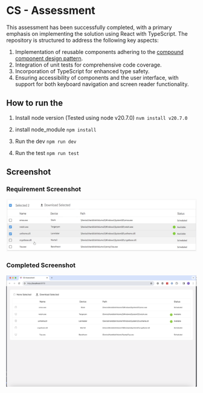 # CS - Assessment

This assessment has been successfully completed, with a primary emphasis on implementing the solution using React with TypeScript. The repository is structured to address the following key aspects:


1. Implementation of reusable components adhering to the [compound component design pattern](https://www.smashingmagazine.com/2021/08/compound-components-react/).
2. Integration of unit tests for comprehensive code coverage.
3. Incorporation of TypeScript for enhanced type safety.
4. Ensuring accessibility of components and the user interface, with support for both keyboard navigation and screen reader functionality.
   

## How to run the 

1. Install node version (Tested using node v20.7.0)
  `nvm install v20.7.0`

2. install node_module
  `npm install`

3. Run the dev 
  `npm run dev`
  
4. Run the test
  `npm run test`


## Screenshot 

### Requirement Screenshot

<img src="https://raw.githubusercontent.com/prasanaworld/cs-assessment/master/public/unnamed.png" alt="requirement screenshot"> 

### Completed Screenshot

<img src="https://raw.githubusercontent.com/prasanaworld/cs-assessment/master/public/completed_screenshot.png"  alt="completed screenshot" />
